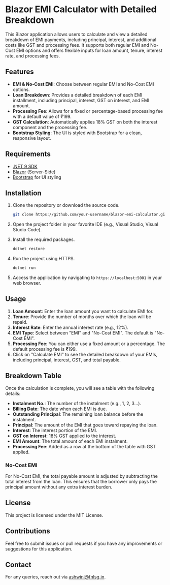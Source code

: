 ﻿# Blazor EMI Calculator with Detailed Breakdown

This Blazor application allows users to calculate and view a detailed breakdown of EMI payments, including principal, interest, and additional costs like GST and processing fees. It supports both regular EMI and No-Cost EMI options and offers flexible inputs for loan amount, tenure, interest rate, and processing fees.

## Features

- **EMI & No-Cost EMI**: Choose between regular EMI and No-Cost EMI options.
- **Loan Breakdown**: Provides a detailed breakdown of each EMI installment, including principal, interest, GST on interest, and EMI amount.
- **Processing Fee**: Allows for a fixed or percentage-based processing fee with a default value of ₹199.
- **GST Calculation**: Automatically applies 18% GST on both the interest component and the processing fee.
- **Bootstrap Styling**: The UI is styled with Bootstrap for a clean, responsive layout.

## Requirements

- [.NET 9 SDK](https://dotnet.microsoft.com/download/dotnet/9.0)
- [Blazor](https://dotnet.microsoft.com/en-us/apps/aspnet/web-apps/blazor) (Server-Side)
- [Bootstrap](https://getbootstrap.com/) for UI styling

## Installation

1. Clone the repository or download the source code.

    ```bash
    git clone https://github.com/your-username/blazor-emi-calculator.git
    ```

2. Open the project folder in your favorite IDE (e.g., Visual Studio, Visual Studio Code).

3. Install the required packages.

    ```bash
    dotnet restore
    ```

4. Run the project using HTTPS.

    ```bash
    dotnet run
    ```

5. Access the application by navigating to `https://localhost:5001` in your web browser.

## Usage

1. **Loan Amount**: Enter the loan amount you want to calculate EMI for.
2. **Tenure**: Provide the number of months over which the loan will be repaid.
3. **Interest Rate**: Enter the annual interest rate (e.g., 12%).
4. **EMI Type**: Select between "EMI" and "No-Cost EMI". The default is "No-Cost EMI".
5. **Processing Fee**: You can either use a fixed amount or a percentage. The default processing fee is ₹199.
6. Click on "Calculate EMI" to see the detailed breakdown of your EMIs, including principal, interest, GST, and total payable.

## Breakdown Table

Once the calculation is complete, you will see a table with the following details:

- **Instalment No.**: The number of the instalment (e.g., 1, 2, 3...).
- **Billing Date**: The date when each EMI is due.
- **Outstanding Principal**: The remaining loan balance before the instalment.
- **Principal**: The amount of the EMI that goes toward repaying the loan.
- **Interest**: The interest portion of the EMI.
- **GST on Interest**: 18% GST applied to the interest.
- **EMI Amount**: The total amount of each EMI instalment.
- **Processing Fee**: Added as a row at the bottom of the table with GST applied.

### No-Cost EMI

For No-Cost EMI, the total payable amount is adjusted by subtracting the total interest from the loan. This ensures that the borrower only pays the principal amount without any extra interest burden.

## License

This project is licensed under the MIT License.

## Contributions

Feel free to submit issues or pull requests if you have any improvements or suggestions for this application.

## Contact

For any queries, reach out via [ashwini@fnlsg.in](ashwini@fnlsg.in).

